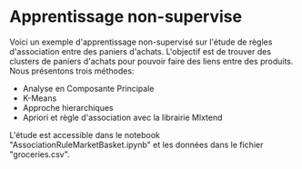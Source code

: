 # Apprentissage non-supervise
Voici un exemple d'apprentissage non-supervisé sur l'étude de règles d'association entre des paniers d'achats. L'objectif est de trouver des clusters de paniers d'achats pour pouvoir faire des liens entre des produits. Nous présentons trois méthodes:
- Analyse en Composante Principale
- K-Means
- Approche hierarchiques
- Apriori et règle d'association avec la librairie Mlxtend

L'étude est accessible dans le notebook "AssociationRuleMarketBasket.ipynb" et les données dans le fichier "groceries.csv".
